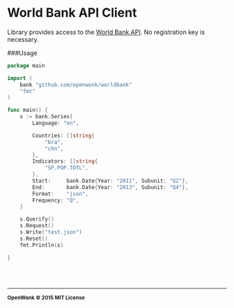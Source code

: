 World Bank API Client
===================

Library provides access to the [World Bank API](http://data.worldbank.org/developers).  No registration key is necessary.

###Usage
```go
package main

import (
	bank "github.com/openwonk/worldbank"
	"fmt"
)

func main() {
	s := bank.Series{
		Language: "en",

		Countries: []string{
			"bra",
			"chn",
		},
		Indicators: []string{
			"SP.POP.TOTL",
		},
		Start:     bank.Date{Year: "2011", Subunit: "Q2"},
		End:       bank.Date{Year: "2013", Subunit: "Q4"},
		Format:    "json",
		Frequency: "Q",
	}

	s.Querify()
	s.Request()
	s.Write("test.json")
	s.Reset()
	fmt.Println(s)

}
```
<br>
<br>

<hr>
<small>
<strong>OpenWonk &copy; 2015 MIT License</strong>
</small>

